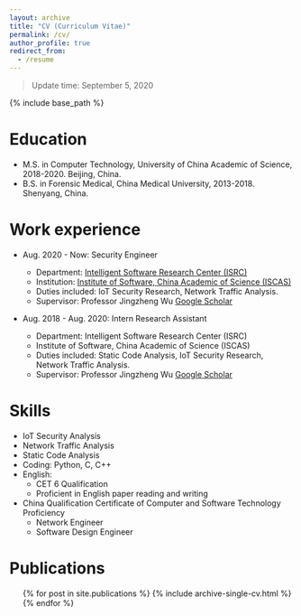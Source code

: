 ```yaml
---
layout: archive
title: "CV (Curriculum Vitae)"
permalink: /cv/
author_profile: true
redirect_from:
  - /resume
---
```

> Update time: September 5, 2020

{% include base_path %}

Education
======

* M.S. in Computer Technology, University of China Academic of Science, 2018-2020. Beijing, China.
* B.S. in Forensic Medical, China Medical University, 2013-2018. Shenyang, China.

Work experience
======
* Aug. 2020 - Now: Security Engineer
  * Department: [Intelligent Software Research Center (ISRC)](https://isrc.iscas.ac.cn/)
  * Institution: [Institute of Software, China Academic of Science (ISCAS)](http://www.iscas.ac.cn/)
  * Duties included: IoT Security Research, Network Traffic Analysis.
  * Supervisor: Professor Jingzheng Wu [Google Scholar](https://scholar.google.com/citations?user=ePUcUP4AAAAJ&hl=en)

* Aug. 2018 - Aug. 2020: Intern Research Assistant
  * Department: Intelligent Software Research Center (ISRC)
  * Institute of Software, China Academic of Science (ISCAS)
  * Duties included: Static Code Analysis, IoT Security Research, Network Traffic Analysis.
  * Supervisor: Professor Jingzheng Wu [Google Scholar](https://scholar.google.com/citations?user=ePUcUP4AAAAJ&hl=en)

Skills
======

* IoT Security Analysis
* Network Traffic Analysis
* Static Code Analysis
* Coding: Python, C, C++
* English:
  * CET 6 Qualification
  * Proficient in English paper reading and writing
* China Qualification Certificate of Computer and Software Technology Proficiency
  * Network Engineer
  * Software Design Engineer

Publications
======
  <ul>{% for post in site.publications %}
    {% include archive-single-cv.html %}
  {% endfor %}</ul>
  
<!-- Talks
======
  <ul>{% for post in site.talks %}
    {% include archive-single-talk-cv.html %}
  {% endfor %}</ul>
  
Teaching
======
  <ul>{% for post in site.teaching %}
    {% include archive-single-cv.html %}
  {% endfor %}</ul>
  
Service and leadership
======
* Currently signed in to 43 different slack teams -->
